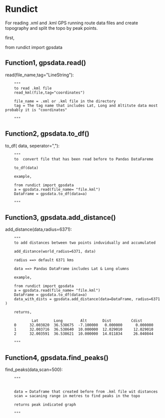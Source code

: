 <h1>Rundict</h1>

For reading .xml and .kml GPS running route data files and create topography and split the topo by peak points.



first,

from rundict import gpsdata

<h2>Function1, gpsdata.read()</h2>

read(file_name,tag="LineString"):


        """
        to read .kml file
        read_kml(file,tag="coordinates")

        file_name = .xml or .kml file in the directory
        tag = The tag name that includes Lat, Long and Altitute data most probably it is "coordinates"

        """

<h2>Function2, gpsdata.to_df()</h2>

to_df( data, seperator=","):

        """
        to  convert file that has been read before to Pandas DataFareme
        
        to_df(data) 

        example,

        from rundict import gpsdata
        a = gpsdata.read(file_name= "file.kml")
        DataFrame = gpsdata.to_df(data=a)

        """
       
<h2>Function3, gpsdata.add_distance()</h2>

add_distance(data,radius=6371):

        """
        to add distances between two points induvidually and accumulated

        add_distance(world_radius=6371, data)
        
        radius ==> default 6371 kms

        data ==> Pandas DataFrame includes Lat & Long olumns

        example,

        from rundict import gpsdata
        a = gpsdata.read(file_name= "file.kml")
        DataFrame = gpsdata.to_df(data=a)
        data_with_dists = gpsdata.add_distance(data=DataFrame, radius=6371 )

        returns,

                Lat       Long        Alt       Dist         Cdist
        0      32.003820  36.538675  -7.100000   0.000000      0.000000
        1      32.003716  36.538640  10.000000  12.029010     12.029010
        2      32.003591  36.538621  10.000000  14.011834     26.040844

        """
        
<h2>Function4, gpsdata.find_peaks()</h2>

find_peaks(data,scan=500):


        """
        

        data = Dataframe that created before from .kml file wit distances
        scan = sacaning range in metres to find peaks in the topo 

        returns peak indicated graph
        
        """
